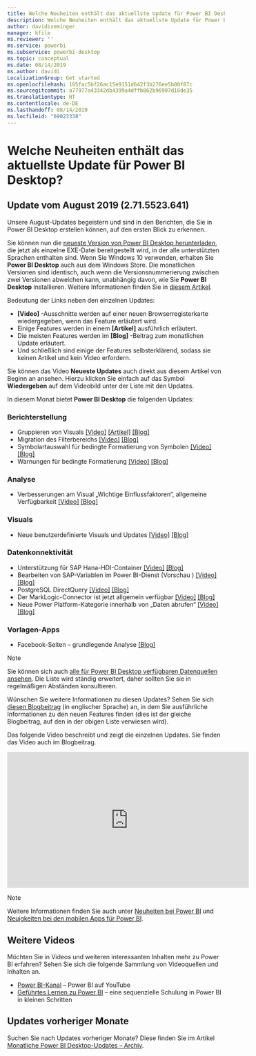 ```yaml
---
title: Welche Neuheiten enthält das aktuellste Update für Power BI Desktop?
description: Welche Neuheiten enthält das aktuellste Update für Power BI Desktop?
author: davidiseminger
manager: kfile
ms.reviewer: ''
ms.service: powerbi
ms.subservice: powerbi-desktop
ms.topic: conceptual
ms.date: 08/14/2019
ms.author: davidi
LocalizationGroup: Get started
ms.openlocfilehash: 105fac5bf26ac15e9151d642f3b276ee5b00f87c
ms.sourcegitcommit: a77977a43342db4399a4dffb862b96907d16de35
ms.translationtype: HT
ms.contentlocale: de-DE
ms.lasthandoff: 08/14/2019
ms.locfileid: "69023338"
---
```

# <a name="whats-new-in-the-latest-power-bi-desktop-update"></a>Welche Neuheiten enthält das aktuellste Update für Power BI Desktop? 


## <a name="august-2019-update-2715523641"></a>Update vom August 2019 (2.71.5523.641)

Unsere August-Updates begeistern und sind in den Berichten, die Sie in Power BI Desktop erstellen können, auf den ersten Blick zu erkennen. 

Sie können nun die [neueste Version von Power BI Desktop herunterladen](https://powerbi.microsoft.com/desktop), die jetzt als einzelne EXE-Datei bereitgestellt wird, in der alle unterstützten Sprachen enthalten sind. Wenn Sie Windows 10 verwenden, erhalten Sie **Power BI Desktop** auch aus dem Windows Store. Die monatlichen Versionen sind identisch, auch wenn die Versionsnummerierung zwischen zwei Versionen abweichen kann, unabhängig davon, wie Sie **Power BI Desktop** installieren. Weitere Informationen finden Sie in [diesem Artikel](desktop-get-the-desktop.md). 

Bedeutung der Links neben den einzelnen Updates:

* **[Video]** -Ausschnitte werden auf einer neuen Browserregisterkarte wiedergegeben, wenn das Feature erläutert wird.
* Einige Features werden in einem **[Artikel]** ausführlich erläutert.
* Die meisten Features werden im **[Blog]** -Beitrag zum monatlichen Update erläutert.
* Und schließlich sind einige der Features selbsterklärend, sodass sie keinen Artikel und kein Video erfordern.

Sie können das Video **Neueste Updates** auch direkt aus diesem Artikel von Beginn an ansehen. Hierzu klicken Sie einfach auf das Symbol **Wiedergeben** auf dem Videobild unter der Liste mit den Updates.

In diesem Monat bietet **Power BI Desktop** die folgenden Updates:

### <a name="reporting"></a>Berichterstellung
* Gruppieren von Visuals [[Video]](https://youtu.be/sf4n7VXoQHY?t=10)  [[Artikel]](desktop-grouping-visuals.md)  [[Blog]](https://powerbi.microsoft.com/blog/power-bi-desktop-august-2019-feature-summary/#grouping) 
* Migration des Filterbereichs  [[Video]](https://youtu.be/sf4n7VXoQHY?t=360)  [[Blog]](https://powerbi.microsoft.com/blog/power-bi-desktop-august-2019-feature-summary/#filterPane)
* Symbolartauswahl für bedingte Formatierung von Symbolen [[Video]](https://youtu.be/sf4n7VXoQHY?t=509)  [[Blog]](https://powerbi.microsoft.com/blog/power-bi-desktop-august-2019-feature-summary/#iconStyles)
* Warnungen für bedingte Formatierung [[Video]](https://youtu.be/sf4n7VXoQHY?t=621)  [[Blog]](https://powerbi.microsoft.com/blog/power-bi-desktop-august-2019-feature-summary/#conditionalFormatting)


### <a name="analytics"></a>Analyse
* Verbesserungen am Visual „Wichtige Einflussfaktoren“, allgemeine  Verfügbarkeit [[Video]](https://youtu.be/sf4n7VXoQHY?t=801)  [[Blog]](https://powerbi.microsoft.com/blog/power-bi-desktop-august-2019-feature-summary/#keyInfluencers) 


### <a name="visuals"></a>Visuals
* Neue benutzerdefinierte Visuals und Updates  [[Video]](https://youtu.be/sf4n7VXoQHY?t=956)  [[Blog]](https://powerbi.microsoft.com/blog/power-bi-desktop-august-2019-feature-summary/#xviz) 


### <a name="data-connectivity"></a>Datenkonnektivität
* Unterstützung für SAP Hana-HDI-Container [[Video]](https://youtu.be/sf4n7VXoQHY?t=1502)  [[Blog]](https://powerbi.microsoft.com/blog/power-bi-desktop-august-2019-feature-summary/#HDIcontainers) 
* Bearbeiten von SAP-Variablen im Power BI-Dienst (Vorschau )  [[Video]](https://youtu.be/sf4n7VXoQHY?t=1522)   [[Blog]](https://powerbi.microsoft.com/blog/power-bi-desktop-august-2019-feature-summary/#SAPvariables)
* PostgreSQL DirectQuery [[Video]](https://youtu.be/sf4n7VXoQHY?t=1662)   [[Blog]](https://powerbi.microsoft.com/blog/power-bi-desktop-august-2019-feature-summary/#postgresql) 
* Der MarkLogic-Connector ist jetzt allgemein verfügbar  [[Video]](https://youtu.be/sf4n7VXoQHY?t=1678)   [[Blog]](https://powerbi.microsoft.com/blog/power-bi-desktop-august-2019-feature-summary/#marklogic) 
* Neue Power Platform-Kategorie innerhalb von „Daten abrufen“ [[Video]](https://youtu.be/sf4n7VXoQHY?t=1688)   [[Blog]](https://powerbi.microsoft.com/blog/power-bi-desktop-august-2019-feature-summary/#powerPlatform) 

### <a name="template-apps"></a>Vorlagen-Apps
* Facebook-Seiten – grundlegende Analyse [[Blog]](https://powerbi.microsoft.com/blog/power-bi-desktop-august-2019-feature-summary/#facebook) 


> [!NOTE]
> Sie können sich auch [alle für Power BI Desktop verfügbaren Datenquellen ansehen](desktop-data-sources.md). Die Liste wird ständig erweitert, daher sollten Sie sie in regelmäßigen Abständen konsultieren.

Wünschen Sie weitere Informationen zu diesen Updates? Sehen Sie sich [diesen Blogbeitrag](https://powerbi.microsoft.com/blog/power-bi-desktop-august-2019-feature-summary/) (in englischer Sprache) an, in dem Sie ausführliche Informationen zu den neuen Features finden (dies ist der gleiche Blogbeitrag, auf den in der obigen Liste verwiesen wird).


Das folgende Video beschreibt und zeigt die einzelnen Updates. Sie finden das Video auch im Blogbeitrag.

<iframe width="560" height="315" src="https://www.youtube.com/embed/sf4n7VXoQHY" frameborder="0" allow="accelerometer; autoplay; encrypted-media; gyroscope; picture-in-picture" allowfullscreen></iframe>

> [!NOTE]
> Weitere Informationen finden Sie auch unter [Neuheiten bei Power BI](service-whats-new.md) und [Neuigkeiten bei den mobilen Apps für Power BI](consumer/mobile/mobile-whats-new-in-the-mobile-apps.md).

## <a name="more-videos"></a>Weitere Videos

Möchten Sie in Videos und weiteren interessanten Inhalten mehr zu Power BI erfahren? Sehen Sie sich die folgende Sammlung von Videoquellen und Inhalten an.

-   [Power BI-Kanal](https://www.youtube.com/user/mspowerbi) – Power BI auf YouTube
-   [Geführtes Lernen zu Power BI](https://powerbi.microsoft.com/guided-learning/) – eine sequenzielle Schulung in Power BI in kleinen Schritten

## <a name="previous-months-updates"></a>Updates vorheriger Monate

Suchen Sie nach Updates vorheriger Monate? Diese finden Sie im Artikel [Monatliche Power BI Desktop-Updates – Archiv](desktop-latest-update-archive.md).
